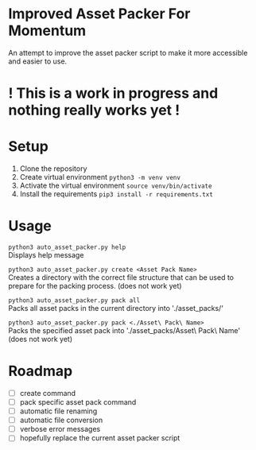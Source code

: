 # Improved Asset Packer For Momentum
 An attempt to improve the asset packer script to make it more accessible and easier to use.

# ! This is a work in progress and nothing really works yet !

# Setup

1. Clone the repository
2. Create virtual environment `python3 -m venv venv`
3. Activate the virtual environment `source venv/bin/activate`
4. Install the requirements `pip3 install -r requirements.txt`

# Usage

```python3 auto_asset_packer.py help```<br>
Displays help message

```python3 auto_asset_packer.py create <Asset Pack Name>```<br>
Creates a directory with the correct file structure that can be used to prepare for the packing process. (does not work yet)

```python3 auto_asset_packer.py pack all```<br>
Packs all asset packs in the current directory into './asset_packs/'

```python3 auto_asset_packer.py pack <./Asset\ Pack\ Name>```<br>
Packs the specified asset pack into './asset_packs/Asset\ Pack\ Name' (does not work yet)

# Roadmap
- [ ] create command
- [ ] pack specific asset pack command
- [ ] automatic file renaming
- [ ] automatic file conversion
- [ ] verbose error messages
- [ ] hopefully replace the current asset packer script
